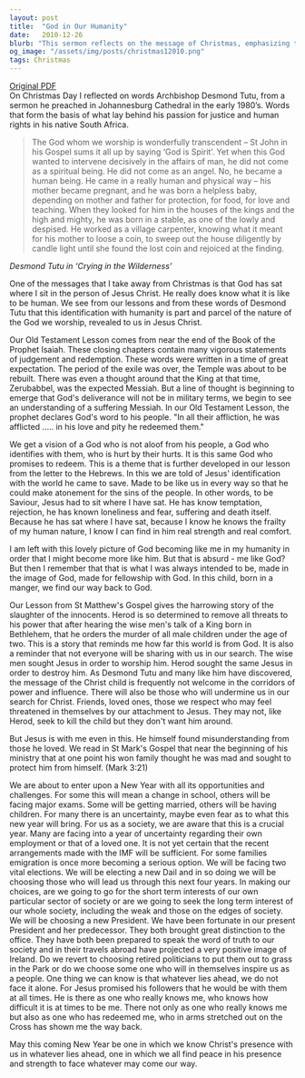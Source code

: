 ```yaml
---
layout: post
title:  "God in Our Humanity"
date:   2010-12-26
blurb: "This sermon reflects on the message of Christmas, emphasizing the humanity of God as shown through Jesus Christ. It discusses the idea that God knows what it's like to be human, and that through Jesus, we can find strength and comfort. The sermon also touches on the challenges of the coming New Year and the importance of seeking Christ amidst these challenges."
og_image: "/assets/img/posts/christmas12010.png"
tags: Christmas
---
```

[Original PDF](/assets/pdf/christmas12010.pdf)    
On Christmas Day I reflected on words Archbishop Desmond Tutu, from a sermon he preached in Johannesburg Cathedral in the early 1980’s. Words that form the basis of what lay behind his passion for justice and human rights in his native South Africa.

> The God whom we worship is wonderfully transcendent – St John in his Gospel sums it all up by saying ‘God is Spirit’. Yet when this God wanted to intervene decisively in the affairs of man, he did not come as a spiritual being. He did not come as an angel. No, he became a human being. He came in a really human and physical way – his mother became pregnant, and he was born a helpless baby, depending on mother and father for protection, for food, for love and teaching. When they looked for him in the houses of the kings and the high and mighty, he was born in a stable, as one of the lowly and despised. He worked as a village carpenter, knowing what it meant for his mother to loose a coin, to sweep out the house diligently by candle light until she found the lost coin and rejoiced at the finding.

_Desmond Tutu in ‘Crying in the Wilderness’_

One of the messages that I take away from Christmas is that God has sat where I sit in the person of Jesus Christ. He really does know what it is like to be human. We see from our lessons and from these words of Desmond Tutu that this identification with humanity is part and parcel of the nature of the God we worship, revealed to us in Jesus Christ.

Our Old Testament Lesson comes from near the end of the Book of the Prophet Isaiah. These closing chapters contain many vigorous statements of judgement and redemption. These words were written in a time of great expectation. The period of the exile was over, the Temple was about to be rebuilt. There was even a thought around that the King at that time, Zerubabbel, was the expected Messiah. But a line of thought is beginning to emerge that God's deliverance will not be in military terms, we begin to see an understanding of a suffering Messiah. In our Old Testament Lesson, the prophet declares God's word to his people. "In all their affliction, he was afflicted ..... in his love and pity he redeemed them."

We get a vision of a God who is not aloof from his people, a God who identifies with them, who is hurt by their hurts. It is this same God who promises to redeem. This is a theme that is further developed in our lesson from the letter to the Hebrews. In this we are told of Jesus' identification with the world he came to save. Made to be like us in every way so that he could make atonement for the sins of the people. In other words, to be Saviour, Jesus had to sit where I have sat. He has know temptation, rejection, he has known loneliness and fear, suffering and death itself. Because he has sat where I have sat, because I know he knows the frailty of my human nature, I know I can find in him real strength and real comfort.

I am left with this lovely picture of God becoming like me in my humanity in order that I might become more like him. But that is absurd - me like God? But then I remember that that is what I was always intended to be, made in the image of God, made for fellowship with God. In this child, born in a manger, we find our way back to God.

Our Lesson from St Matthew's Gospel gives the harrowing story of the slaughter of the innocents. Herod is so determined to remove all threats to his power that after hearing the wise men's talk of a King born in Bethlehem, that he orders the murder of all male children under the age of two. This is a story that reminds me how far this world is from God. It is also a reminder that not everyone will be sharing with us in our search. The wise men sought Jesus in order to worship him. Herod sought the same Jesus in order to destroy him. As Desmond Tutu and many like him have discovered, the message of the Christ child is frequently not welcome in the corridors of power and influence. There will also be those who will undermine us in our search for Christ. Friends, loved ones, those we respect who may feel threatened in themselves by our attachment to Jesus. They may not, like Herod, seek to kill the child but they don't want him around.

But Jesus is with me even in this. He himself found misunderstanding from those he loved. We read in St Mark's Gospel that near the beginning of his ministry that at one point his won family thought he was mad and sought to protect him from himself. (Mark 3:21)

We are about to enter upon a New Year with all its opportunities and challenges. For some this will mean a change in school, others will be facing major exams. Some will be getting married, others will be having children. For many there is an uncertainty, maybe even fear as to what this new year will bring. For us as a society, we are aware that this is a crucial year. Many are facing into a year of uncertainty regarding their own employment or that of a loved one. It is not yet certain that the recent arrangements made with the IMF will be sufficient. For some families emigration is once more becoming a serious option. We will be facing two vital elections. We will be electing a new Dail and in so doing we will be choosing those who will lead us through this next four years. In making our choices, are we going to go for the short term interests of our own particular sector of society or are we going to seek the long term interest of our whole society, including the weak and those on the edges of society. We will be choosing a new President. We have been fortunate in our present President and her predecessor. They both brought great distinction to the office. They have both been prepared to speak the word of truth to our society and in their travels abroad have projected a very positive image of Ireland. Do we revert to choosing retired politicians to put them out to grass in the Park or do we choose some one who will in themselves inspire us as a people. One thing we can know is that whatever lies ahead, we do not face it alone. For Jesus promised his followers that he would be with them at all times. He is there as one who really knows me, who knows how difficult it is at times to be me. There not only as one who really knows me but also as one who has redeemed me, who in arms stretched out on the Cross has shown me the way back.

May this coming New Year be one in which we know Christ's presence with us in whatever lies ahead, one in which we all find peace in his presence and strength to face whatever may come our way.
